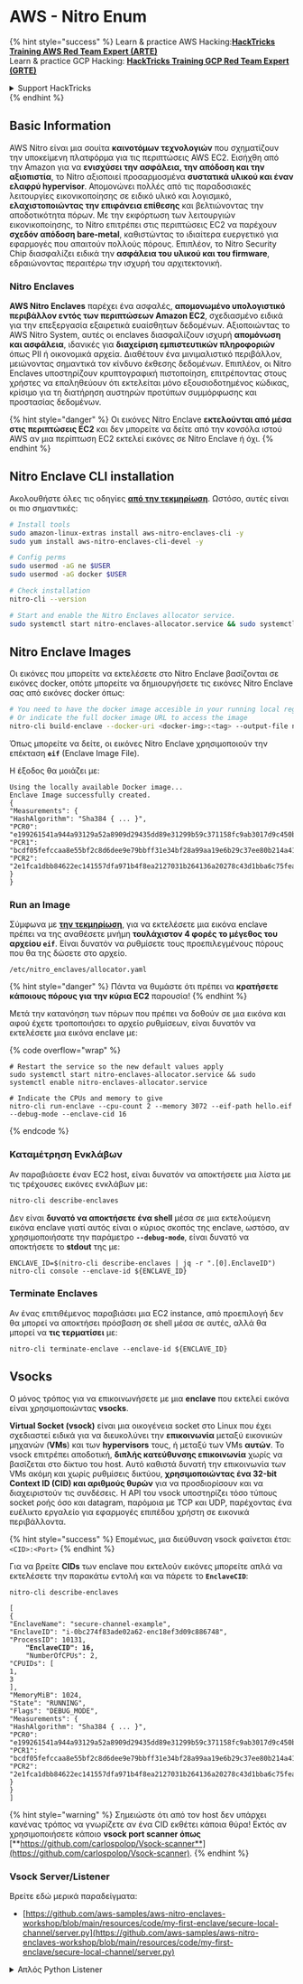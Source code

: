 # AWS - Nitro Enum

{% hint style="success" %}
Learn & practice AWS Hacking:<img src="../../../../.gitbook/assets/image (1) (1) (1).png" alt="" data-size="line">[**HackTricks Training AWS Red Team Expert (ARTE)**](https://training.hacktricks.xyz/courses/arte)<img src="../../../../.gitbook/assets/image (1) (1) (1).png" alt="" data-size="line">\
Learn & practice GCP Hacking: <img src="../../../../.gitbook/assets/image (2).png" alt="" data-size="line">[**HackTricks Training GCP Red Team Expert (GRTE)**<img src="../../../../.gitbook/assets/image (2).png" alt="" data-size="line">](https://training.hacktricks.xyz/courses/grte)

<details>

<summary>Support HackTricks</summary>

* Check the [**subscription plans**](https://github.com/sponsors/carlospolop)!
* **Join the** 💬 [**Discord group**](https://discord.gg/hRep4RUj7f) or the [**telegram group**](https://t.me/peass) or **follow** us on **Twitter** 🐦 [**@hacktricks\_live**](https://twitter.com/hacktricks_live)**.**
* **Share hacking tricks by submitting PRs to the** [**HackTricks**](https://github.com/carlospolop/hacktricks) and [**HackTricks Cloud**](https://github.com/carlospolop/hacktricks-cloud) github repos.

</details>
{% endhint %}

## Basic Information

AWS Nitro είναι μια σουίτα **καινοτόμων τεχνολογιών** που σχηματίζουν την υποκείμενη πλατφόρμα για τις περιπτώσεις AWS EC2. Εισήχθη από την Amazon για να **ενισχύσει την ασφάλεια, την απόδοση και την αξιοπιστία**, το Nitro αξιοποιεί προσαρμοσμένα **συστατικά υλικού και έναν ελαφρύ hypervisor**. Απομονώνει πολλές από τις παραδοσιακές λειτουργίες εικονικοποίησης σε ειδικό υλικό και λογισμικό, **ελαχιστοποιώντας την επιφάνεια επίθεσης** και βελτιώνοντας την αποδοτικότητα πόρων. Με την εκφόρτωση των λειτουργιών εικονικοποίησης, το Nitro επιτρέπει στις περιπτώσεις EC2 να παρέχουν **σχεδόν απόδοση bare-metal**, καθιστώντας το ιδιαίτερα ευεργετικό για εφαρμογές που απαιτούν πολλούς πόρους. Επιπλέον, το Nitro Security Chip διασφαλίζει ειδικά την **ασφάλεια του υλικού και του firmware**, εδραιώνοντας περαιτέρω την ισχυρή του αρχιτεκτονική.

### Nitro Enclaves

**AWS Nitro Enclaves** παρέχει ένα ασφαλές, **απομονωμένο υπολογιστικό περιβάλλον εντός των περιπτώσεων Amazon EC2**, σχεδιασμένο ειδικά για την επεξεργασία εξαιρετικά ευαίσθητων δεδομένων. Αξιοποιώντας το AWS Nitro System, αυτές οι enclaves διασφαλίζουν ισχυρή **απομόνωση και ασφάλεια**, ιδανικές για **διαχείριση εμπιστευτικών πληροφοριών** όπως PII ή οικονομικά αρχεία. Διαθέτουν ένα μινιμαλιστικό περιβάλλον, μειώνοντας σημαντικά τον κίνδυνο έκθεσης δεδομένων. Επιπλέον, οι Nitro Enclaves υποστηρίζουν κρυπτογραφική πιστοποίηση, επιτρέποντας στους χρήστες να επαληθεύουν ότι εκτελείται μόνο εξουσιοδοτημένος κώδικας, κρίσιμο για τη διατήρηση αυστηρών προτύπων συμμόρφωσης και προστασίας δεδομένων.

{% hint style="danger" %}
Οι εικόνες Nitro Enclave **εκτελούνται από μέσα στις περιπτώσεις EC2** και δεν μπορείτε να δείτε από την κονσόλα ιστού AWS αν μια περίπτωση EC2 εκτελεί εικόνες σε Nitro Enclave ή όχι.
{% endhint %}

## Nitro Enclave CLI installation

Ακολουθήστε όλες τις οδηγίες [**από την τεκμηρίωση**](https://catalog.us-east-1.prod.workshops.aws/event/dashboard/en-US/workshop/1-my-first-enclave/1-1-nitro-enclaves-cli#run-connect-and-terminate-the-enclave). Ωστόσο, αυτές είναι οι πιο σημαντικές:
```bash
# Install tools
sudo amazon-linux-extras install aws-nitro-enclaves-cli -y
sudo yum install aws-nitro-enclaves-cli-devel -y

# Config perms
sudo usermod -aG ne $USER
sudo usermod -aG docker $USER

# Check installation
nitro-cli --version

# Start and enable the Nitro Enclaves allocator service.
sudo systemctl start nitro-enclaves-allocator.service && sudo systemctl enable nitro-enclaves-allocator.service
```
## Nitro Enclave Images

Οι εικόνες που μπορείτε να εκτελέσετε στο Nitro Enclave βασίζονται σε εικόνες docker, οπότε μπορείτε να δημιουργήσετε τις εικόνες Nitro Enclave σας από εικόνες docker όπως:
```bash
# You need to have the docker image accesible in your running local registry
# Or indicate the full docker image URL to access the image
nitro-cli build-enclave --docker-uri <docker-img>:<tag> --output-file nitro-img.eif
```
Όπως μπορείτε να δείτε, οι εικόνες Nitro Enclave χρησιμοποιούν την επέκταση **`eif`** (Enclave Image File).

Η έξοδος θα μοιάζει με:
```
Using the locally available Docker image...
Enclave Image successfully created.
{
"Measurements": {
"HashAlgorithm": "Sha384 { ... }",
"PCR0": "e199261541a944a93129a52a8909d29435dd89e31299b59c371158fc9ab3017d9c450b0a580a487e330b4ac691943284",
"PCR1": "bcdf05fefccaa8e55bf2c8d6dee9e79bbff31e34bf28a99aa19e6b29c37ee80b214a414b7607236edf26fcb78654e63f",
"PCR2": "2e1fca1dbb84622ec141557dfa971b4f8ea2127031b264136a20278c43d1bba6c75fea286cd4de9f00450b6a8db0e6d3"
}
}
```
### Run an Image

Σύμφωνα με [**την τεκμηρίωση**](https://catalog.us-east-1.prod.workshops.aws/event/dashboard/en-US/workshop/1-my-first-enclave/1-1-nitro-enclaves-cli#run-connect-and-terminate-the-enclave), για να εκτελέσετε μια εικόνα enclave πρέπει να της αναθέσετε μνήμη **τουλάχιστον 4 φορές το μέγεθος του αρχείου `eif`**. Είναι δυνατόν να ρυθμίσετε τους προεπιλεγμένους πόρους που θα της δώσετε στο αρχείο.
```shell
/etc/nitro_enclaves/allocator.yaml
```
{% hint style="danger" %}
Πάντα να θυμάστε ότι πρέπει να **κρατήσετε κάποιους πόρους για την κύρια EC2** παρουσία!
{% endhint %}

Μετά την κατανόηση των πόρων που πρέπει να δοθούν σε μια εικόνα και αφού έχετε τροποποιήσει το αρχείο ρυθμίσεων, είναι δυνατόν να εκτελέσετε μια εικόνα enclave με:

{% code overflow="wrap" %}
```shell
# Restart the service so the new default values apply
sudo systemctl start nitro-enclaves-allocator.service && sudo systemctl enable nitro-enclaves-allocator.service

# Indicate the CPUs and memory to give
nitro-cli run-enclave --cpu-count 2 --memory 3072 --eif-path hello.eif --debug-mode --enclave-cid 16
```
{% endcode %}

### Καταμέτρηση Ενκλάβων

Αν παραβιάσετε έναν EC2 host, είναι δυνατόν να αποκτήσετε μια λίστα με τις τρέχουσες εικόνες ενκλάβων με:
```bash
nitro-cli describe-enclaves
```
Δεν είναι **δυνατό να αποκτήσετε ένα shell** μέσα σε μια εκτελούμενη εικόνα enclave γιατί αυτός είναι ο κύριος σκοπός της enclave, ωστόσο, αν χρησιμοποιήσατε την παράμετρο **`--debug-mode`**, είναι δυνατό να αποκτήσετε το **stdout** της με:
```shell
ENCLAVE_ID=$(nitro-cli describe-enclaves | jq -r ".[0].EnclaveID")
nitro-cli console --enclave-id ${ENCLAVE_ID}
```
### Terminate Enclaves

Αν ένας επιτιθέμενος παραβιάσει μια EC2 instance, από προεπιλογή δεν θα μπορεί να αποκτήσει πρόσβαση σε shell μέσα σε αυτές, αλλά θα μπορεί να **τις τερματίσει** με:
```shell
nitro-cli terminate-enclave --enclave-id ${ENCLAVE_ID}
```
## Vsocks

Ο μόνος τρόπος για να επικοινωνήσετε με μια **enclave** που εκτελεί εικόνα είναι χρησιμοποιώντας **vsocks**.

**Virtual Socket (vsock)** είναι μια οικογένεια socket στο Linux που έχει σχεδιαστεί ειδικά για να διευκολύνει την **επικοινωνία** μεταξύ εικονικών μηχανών (**VMs**) και των **hypervisors** τους, ή μεταξύ των VMs **αυτών**. Το vsock επιτρέπει αποδοτική, **διπλής κατεύθυνσης επικοινωνία** χωρίς να βασίζεται στο δίκτυο του host. Αυτό καθιστά δυνατή την επικοινωνία των VMs ακόμη και χωρίς ρυθμίσεις δικτύου, **χρησιμοποιώντας ένα 32-bit Context ID (CID) και αριθμούς θυρών** για να προσδιορίσουν και να διαχειριστούν τις συνδέσεις. Η API του vsock υποστηρίζει τόσο τύπους socket ροής όσο και datagram, παρόμοια με TCP και UDP, παρέχοντας ένα ευέλικτο εργαλείο για εφαρμογές επιπέδου χρήστη σε εικονικά περιβάλλοντα.

{% hint style="success" %}
Επομένως, μια διεύθυνση vsock φαίνεται έτσι: `<CID>:<Port>`
{% endhint %}

Για να βρείτε **CIDs** των enclave που εκτελούν εικόνες μπορείτε απλά να εκτελέσετε την παρακάτω εντολή και να πάρετε το **`EnclaveCID`**:

<pre class="language-bash"><code class="lang-bash">nitro-cli describe-enclaves

[
{
"EnclaveName": "secure-channel-example",
"EnclaveID": "i-0bc274f83ade02a62-enc18ef3d09c886748",
"ProcessID": 10131,
<strong>    "EnclaveCID": 16,
</strong>    "NumberOfCPUs": 2,
"CPUIDs": [
1,
3
],
"MemoryMiB": 1024,
"State": "RUNNING",
"Flags": "DEBUG_MODE",
"Measurements": {
"HashAlgorithm": "Sha384 { ... }",
"PCR0": "e199261541a944a93129a52a8909d29435dd89e31299b59c371158fc9ab3017d9c450b0a580a487e330b4ac691943284",
"PCR1": "bcdf05fefccaa8e55bf2c8d6dee9e79bbff31e34bf28a99aa19e6b29c37ee80b214a414b7607236edf26fcb78654e63f",
"PCR2": "2e1fca1dbb84622ec141557dfa971b4f8ea2127031b264136a20278c43d1bba6c75fea286cd4de9f00450b6a8db0e6d3"
}
}
]
</code></pre>

{% hint style="warning" %}
Σημειώστε ότι από τον host δεν υπάρχει κανένας τρόπος να γνωρίζετε αν ένα CID εκθέτει κάποια θύρα! Εκτός αν χρησιμοποιήσετε κάποιο **vsock port scanner όπως** [**https://github.com/carlospolop/Vsock-scanner**](https://github.com/carlospolop/Vsock-scanner).
{% endhint %}

### Vsock Server/Listener

Βρείτε εδώ μερικά παραδείγματα:

* [https://github.com/aws-samples/aws-nitro-enclaves-workshop/blob/main/resources/code/my-first-enclave/secure-local-channel/server.py](https://github.com/aws-samples/aws-nitro-enclaves-workshop/blob/main/resources/code/my-first-enclave/secure-local-channel/server.py)

<details>

<summary>Απλός Python Listener</summary>
```python
#!/usr/bin/env python3

# From
https://medium.com/@F.DL/understanding-vsock-684016cf0eb0

import socket

CID = socket.VMADDR_CID_HOST
PORT = 9999

s = socket.socket(socket.AF_VSOCK, socket.SOCK_STREAM)
s.bind((CID, PORT))
s.listen()
(conn, (remote_cid, remote_port)) = s.accept()

print(f"Connection opened by cid={remote_cid} port={remote_port}")

while True:
buf = conn.recv(64)
if not buf:
break

print(f"Received bytes: {buf}")
```
</details>
```bash
# Using socat
socat VSOCK-LISTEN:<port>,fork EXEC:"echo Hello from server!"
```
### Vsock Client

Examples:

* [https://github.com/aws-samples/aws-nitro-enclaves-workshop/blob/main/resources/code/my-first-enclave/secure-local-channel/client.py](https://github.com/aws-samples/aws-nitro-enclaves-workshop/blob/main/resources/code/my-first-enclave/secure-local-channel/client.py)

<details>

<summary>Απλός Πελάτης Python</summary>
```python
#!/usr/bin/env python3

#From https://medium.com/@F.DL/understanding-vsock-684016cf0eb0

import socket

CID = socket.VMADDR_CID_HOST
PORT = 9999

s = socket.socket(socket.AF_VSOCK, socket.SOCK_STREAM)
s.connect((CID, PORT))
s.sendall(b"Hello, world!")
s.close()
```
</details>
```bash
# Using socat
echo "Hello, vsock!" | socat - VSOCK-CONNECT:3:5000
```
### Vsock Proxy

Το εργαλείο vsock-proxy επιτρέπει την προώθηση ενός vsock proxy με μια άλλη διεύθυνση, για παράδειγμα:
```bash
vsock-proxy 8001 ip-ranges.amazonaws.com 443 --config your-vsock-proxy.yaml
```
Αυτό θα προωθήσει την **τοπική θύρα 8001 στο vsock** στο `ip-ranges.amazonaws.com:443` και το αρχείο **`your-vsock-proxy.yaml`** μπορεί να έχει αυτό το περιεχόμενο επιτρέποντας την πρόσβαση στο `ip-ranges.amazonaws.com:443`:
```yaml
allowlist:
- {address: ip-ranges.amazonaws.com, port: 443}
```
Είναι δυνατόν να δείτε τις διευθύνσεις vsock (**`<CID>:<Port>`**) που χρησιμοποιούνται από τον EC2 host με (σημειώστε το `3:8001`, το 3 είναι το CID και το 8001 η θύρα):

{% code overflow="wrap" %}
```bash
sudo ss -l -p -n | grep v_str
v_str LISTEN 0      0                                                                              3:8001                   *:*     users:(("vsock-proxy",pid=9458,fd=3))
```
{% endcode %}

## Nitro Enclave Atestation & KMS

Το Nitro Enclaves SDK επιτρέπει σε μια enclave να ζητήσει ένα **κρυπτογραφικά υπογεγραμμένο έγγραφο πιστοποίησης** από τον Nitro **Hypervisor**, το οποίο περιλαμβάνει **μοναδικές μετρήσεις** συγκεκριμένες για αυτήν την enclave. Αυτές οι μετρήσεις, οι οποίες περιλαμβάνουν **hashes και καταχωρητές διαμόρφωσης πλατφόρμας (PCRs)**, χρησιμοποιούνται κατά τη διαδικασία πιστοποίησης για να **αποδείξουν την ταυτότητα της enclave** και να **χτίσουν εμπιστοσύνη με εξωτερικές υπηρεσίες**. Το έγγραφο πιστοποίησης περιέχει συνήθως τιμές όπως PCR0, PCR1 και PCR2, τις οποίες έχετε συναντήσει προηγουμένως κατά την κατασκευή και αποθήκευση ενός EIF enclave.

Από τα [**docs**](https://catalog.us-east-1.prod.workshops.aws/event/dashboard/en-US/workshop/1-my-first-enclave/1-3-cryptographic-attestation#a-unique-feature-on-nitro-enclaves), αυτές είναι οι τιμές PCR:

<table><thead><tr><th width="97">PCR</th><th width="221">Hash of ...</th><th>Περιγραφή</th></tr></thead><tbody><tr><td>PCR0</td><td>Αρχείο εικόνας enclave</td><td>Μια συνεχής μέτρηση του περιεχομένου του αρχείου εικόνας, χωρίς τα δεδομένα τμήματος.</td></tr><tr><td>PCR1</td><td>Linux kernel και bootstrap</td><td>Μια συνεχής μέτρηση των δεδομένων του kernel και του boot ramfs.</td></tr><tr><td>PCR2</td><td>Εφαρμογή</td><td>Μια συνεχής, κατά σειρά μέτρηση των εφαρμογών χρήστη, χωρίς το boot ramfs.</td></tr><tr><td>PCR3</td><td>Ρόλος IAM που έχει ανατεθεί στην γονική παρουσία</td><td>Μια συνεχής μέτρηση του ρόλου IAM που έχει ανατεθεί στην γονική παρουσία. Διασφαλίζει ότι η διαδικασία πιστοποίησης επιτυγχάνει μόνο όταν η γονική παρουσία έχει τον σωστό ρόλο IAM.</td></tr><tr><td>PCR4</td><td>ID παρουσίας της γονικής παρουσίας</td><td>Μια συνεχής μέτρηση του ID της γονικής παρουσίας. Διασφαλίζει ότι η διαδικασία πιστοποίησης επιτυγχάνει μόνο όταν η γονική παρουσία έχει ένα συγκεκριμένο ID παρουσίας.</td></tr><tr><td>PCR8</td><td>Πιστοποιητικό υπογραφής αρχείου εικόνας enclave</td><td>Μια μέτρηση του πιστοποιητικού υπογραφής που καθορίζεται για το αρχείο εικόνας enclave. Διασφαλίζει ότι η διαδικασία πιστοποίησης επιτυγχάνει μόνο όταν η enclave έχει εκκινήσει από ένα αρχείο εικόνας enclave που έχει υπογραφεί από ένα συγκεκριμένο πιστοποιητικό.</td></tr></tbody></table>

Μπορείτε να ενσωματώσετε **κρυπτογραφική πιστοποίηση** στις εφαρμογές σας και να αξιοποιήσετε προ-κατασκευασμένες ενσωματώσεις με υπηρεσίες όπως το **AWS KMS**. Το AWS KMS μπορεί να **επικυρώσει τις πιστοποιήσεις enclave** και προσφέρει κλειδιά συνθηκών βασισμένα σε πιστοποίηση (`kms:RecipientAttestation:ImageSha384` και `kms:RecipientAttestation:PCR`) στις πολιτικές κλειδιών του. Αυτές οι πολιτικές διασφαλίζουν ότι το AWS KMS επιτρέπει τις λειτουργίες χρησιμοποιώντας το κλειδί KMS **μόνο εάν το έγγραφο πιστοποίησης της enclave είναι έγκυρο** και πληροί τις **καθορισμένες προϋποθέσεις**.

{% hint style="success" %}
Σημειώστε ότι οι Enclaves σε λειτουργία αποσφαλμάτωσης (--debug) δημιουργούν έγγραφα πιστοποίησης με PCRs που αποτελούνται από μηδενικά (`000000000000000000000000000000000000000000000000`). Επομένως, οι πολιτικές KMS που ελέγχουν αυτές τις τιμές θα αποτύχουν.
{% endhint %}

### PCR Bypass

Από την οπτική γωνία ενός επιτιθέμενου, παρατηρήστε ότι ορισμένα PCRs θα επέτρεπαν την τροποποίηση ορισμένων τμημάτων ή ολόκληρης της εικόνας enclave και θα ήταν ακόμα έγκυρα (για παράδειγμα, το PCR4 ελέγχει μόνο το ID της γονικής παρουσίας, επομένως η εκτέλεση οποιασδήποτε εικόνας enclave σε αυτήν την EC2 θα επιτρέψει την εκπλήρωση αυτής της πιθανής απαίτησης PCR).

Επομένως, ένας επιτιθέμενος που παραβιάζει την παρουσία EC2 μπορεί να είναι σε θέση να εκτελέσει άλλες εικόνες enclave προκειμένου να παρακάμψει αυτές τις προστασίες.

Η έρευνα σχετικά με το πώς να τροποποιήσετε/δημιουργήσετε νέες εικόνες για να παρακάμψετε κάθε προστασία (ιδιαίτερα τις λιγότερο προφανείς) είναι ακόμα TODO.

## References

* [https://medium.com/@F.DL/understanding-vsock-684016cf0eb0](https://medium.com/@F.DL/understanding-vsock-684016cf0eb0)
* Όλα τα μέρη του tutorial Nitro από το AWS: [https://catalog.us-east-1.prod.workshops.aws/event/dashboard/en-US/workshop/1-my-first-enclave/1-1-nitro-enclaves-cli](https://catalog.us-east-1.prod.workshops.aws/event/dashboard/en-US/workshop/1-my-first-enclave/1-1-nitro-enclaves-cli)

{% hint style="success" %}
Learn & practice AWS Hacking:<img src="../../../../.gitbook/assets/image (1) (1) (1).png" alt="" data-size="line">[**HackTricks Training AWS Red Team Expert (ARTE)**](https://training.hacktricks.xyz/courses/arte)<img src="../../../../.gitbook/assets/image (1) (1) (1).png" alt="" data-size="line">\
Learn & practice GCP Hacking: <img src="../../../../.gitbook/assets/image (2).png" alt="" data-size="line">[**HackTricks Training GCP Red Team Expert (GRTE)**<img src="../../../../.gitbook/assets/image (2).png" alt="" data-size="line">](https://training.hacktricks.xyz/courses/grte)

<details>

<summary>Support HackTricks</summary>

* Check the [**subscription plans**](https://github.com/sponsors/carlospolop)!
* **Join the** 💬 [**Discord group**](https://discord.gg/hRep4RUj7f) or the [**telegram group**](https://t.me/peass) or **follow** us on **Twitter** 🐦 [**@hacktricks\_live**](https://twitter.com/hacktricks_live)**.**
* **Share hacking tricks by submitting PRs to the** [**HackTricks**](https://github.com/carlospolop/hacktricks) and [**HackTricks Cloud**](https://github.com/carlospolop/hacktricks-cloud) github repos.

</details>
{% endhint %}
